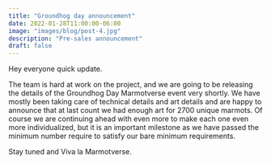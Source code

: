 ```yaml
---
title: "Groundhog day announcement"
date: 2022-01-28T11:00:00-06:00
image: "images/blog/post-4.jpg"
description: "Pre-sales announcement"
draft: false
---
```

Hey everyone quick update.

The team is hard at work on the project, and we are going to be releasing the details of the Groundhog Day Marmotverse event very shortly. We have mostly been taking care of technical details and art details and are happy to announce that at last count we had enough art for 2700 unique marmots. Of course we are continuing ahead with even more to make each one even more individualized, but it is an important milestone as we have passed the minimum number require to satisfy our bare minimum requirements.

Stay tuned and Viva la Marmotverse.